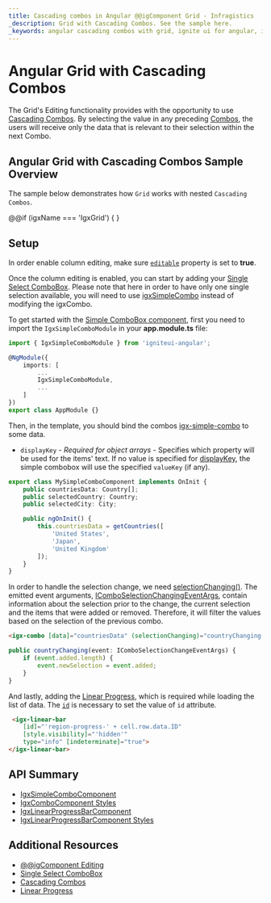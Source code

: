 ```yaml
---
title: Cascading combos in Angular @@igComponent Grid - Infragistics
_description: Grid with Cascading Combos. See the sample here.
_keywords: angular cascading combos with grid, ignite ui for angular, infragistics
---
```


# Angular Grid with Cascading Combos
The Grid's Editing functionality provides with the opportunity to use [Cascading Combos](../simple-combo.md#cascading-scenario). By selecting the value in any preceding [Combos](../combo.md), the users will receive only the data that is relevant to their selection within the next Combo.

## Angular Grid with Cascading Combos Sample Overview
The sample below demonstrates how `Grid` works with nested `Cascading Combos`.

@@if (igxName === 'IgxGrid') {
<code-view style="height:500px" 
           data-demos-base-url="{environment:demosBaseUrl}" 
           iframe-src="{environment:demosBaseUrl}/grid/grid-cascading-combos" alt="Angular @@igComponent Batch Editing and Transactions Example">
</code-view>
}

## Setup
In order enable column editing, make sure [`editable`]({environment:angularApiUrl}/classes/igxcolumncomponent.html#editable) property is set to **true**.

Once the column editing is enabled, you can start by adding your [Single Select ComboBox](../simple-combo.md). Please note that here in order to have only one single selection available, you will need to use [igxSimpleCombo](../simple-combo.md) instead of modifying the igxCombo.

To get started with the [Simple ComboBox component](../simple-combo.md#angular-simple-combobox-features), first you need to import the `IgxSimpleComboModule` in your **app.module.ts** file:

```typescript
import { IgxSimpleComboModule } from 'igniteui-angular';

@NgModule({
    imports: [
        ...
        IgxSimpleComboModule,
        ...
    ]
})
export class AppModule {}
```

Then, in the template, you should bind the combos [igx-simple-combo]({environment:angularApiUrl}/classes/igxsimplecombocomponent.html) to some data.

- `displayKey` - *Required for object arrays* - Specifies which property will be used for the items' text. If no value is specified for [displayKey]({environment:angularApiUrl}/classes/IgxSimpleComboComponent.html#displayKey), the simple combobox will use the specified `valueKey` (if any).

```typescript
export class MySimpleComboComponent implements OnInit {
    public countriesData: Country[];
    public selectedCountry: Country;
    public selectedCity: City;

    public ngOnInit() {
        this.countriesData = getCountries([
            'United States',
            'Japan',
            'United Kingdom'
        ]);
    }
}
```

In order to handle the selection change, we need [selectionChanging()]({environment:angularApiUrl}/classes/IgxComboComponent.html#selectionChanging). The emitted event arguments, [IComboSelectionChangingEventArgs]({environment:angularApiUrl}/interfaces/icomboselectionchangingeventargs.html), contain information about the selection prior to the change, the current selection and the items that were added or removed. Therefore, it will filter the values based on the selection of the previous combo.

```html
<igx-combo [data]="countriesData" (selectionChanging)="countryChanging($event)"></igx-combo>
```

```typescript
public countryChanging(event: IComboSelectionChangeEventArgs) {
    if (event.added.length) {
        event.newSelection = event.added;
    }
}
```

And lastly, adding the [Linear Progress](../linear-progress.md), which is required while loading the list of data.
The [`id`]({environment:angularApiUrl}/classes/igxlinearprogressbarcomponent.html#id) is necessary to set the value of `id` attribute.

```html
 <igx-linear-bar 
    [id]="'region-progress-' + cell.row.data.ID" 
    [style.visibility]="'hidden'"
    type="info" [indeterminate]="true">
</igx-linear-bar>
```

## API Summary
<div class="divider--half"></div>

* [IgxSimpleComboComponent]({environment:angularApiUrl}/classes/igxsimplecombocomponent.html)
* [IgxComboComponent Styles]({environment:sassApiUrl}/index.html#function-combo-theme)
* [IgxLinearProgressBarComponent]({environment:angularApiUrl}/classes/igxlinearprogressbarcomponent.html)
* [IgxLinearProgressBarComponent Styles]({environment:sassApiUrl}/index.html#function-progress-linear-theme)

## Additional Resources

* [@@igComponent Editing](editing.md)
* [Single Select ComboBox](../simple-combo.md)
* [Cascading Combos](../simple-combo.md#cascading-scenario)
* [Linear Progress](../linear-progress.md)